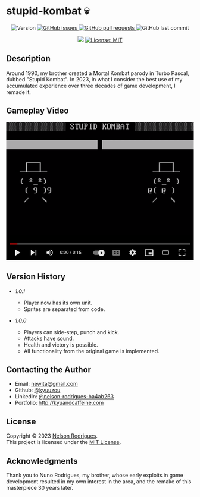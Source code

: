 # stupid-kombat 💀

<p align="center">
  <img alt="Version" src="https://img.shields.io/github/v/tag/kyuuzou/stupid-kombat?label=version" />
  <a href="https://github.com/kyuuzou/stupid-kombat/issues" target="_blank">
     <img alt="GitHub issues" src ="https://img.shields.io/github/issues-raw/kyuuzou/stupid-kombat" />
  </a>
  <a href="https://github.com/kyuuzou/stupid-kombat/pulls" target="_blank">
   <img alt="GitHub pull requests" src ="https://img.shields.io/github/issues-pr-raw/kyuuzou/stupid-kombat" />
  </a>
  <img alt="GitHub last commit" src ="https://img.shields.io/github/last-commit/kyuuzou/stupid-kombat" />
</p>
<p align="center">
  <a href="https://web.archive.org/web/19980423115536/http://www.borland.com/pascal/tp7fact.html" target="_blank"><img src="https://img.shields.io/badge/Turbo_Pascal-7.0-orange" /></a>
  <a href="https://github.com/kyuuzou/stupid-kombat/blob/master/LICENSE" target="_blank">
    <img alt="License: MIT" src="https://img.shields.io/badge/License-MIT-blue.svg" />
  </a>
</p>

## Description
Around 1990, my brother created a Mortal Kombat parody in Turbo Pascal, dubbed "Stupid Kombat". In 2023, in what I consider the best use of my accumulated experience over three decades of game development, I remade it.

## Gameplay Video

[![Gameplay Video](https://github.com/kyuuzou/stupid-kombat/blob/main/Documentation/thumbnail.png)](https://youtu.be/D1qnIjfa9c0 "Gameplay Video")

## Version History

* *1.0.1*
    * Player now has its own unit.
    * Sprites are separated from code.

* *1.0.0*
    * Players can side-step, punch and kick.
    * Attacks have sound.
    * Health and victory is possible.
    * All functionality from the original game is implemented.

## Contacting the Author

* Email: newita@gmail.com
* Github: [@kyuuzou](https://github.com/kyuuzou)
* LinkedIn: [@nelson-rodrigues-ba4ab263](https://linkedin.com/in/nelson-rodrigues-ba4ab263)
* Portfolio: http://kyuandcaffeine.com

## License

Copyright © 2023 [Nelson Rodrigues](https://github.com/kyuuzou).<br />
This project is licensed under the [MIT License](https://opensource.org/licenses/MIT).

## Acknowledgments
Thank you to Nuno Rodrigues, my brother, whose early exploits in game development resulted in my own interest in the area, and the remake of this masterpiece 30 years later.
